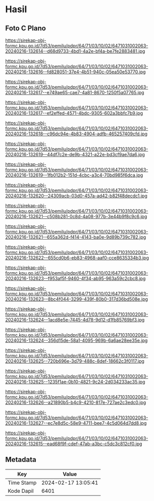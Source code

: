 # Hasil

## Foto C Plano

https://sirekap-obj-formc.kpu.go.id/7d53/pemilu/pdpr/64/71/03/10/02/6471031002063-20240216-132614--d68d9733-4bd1-4a2e-bf4a-be7fe2883481.jpg

https://sirekap-obj-formc.kpu.go.id/7d53/pemilu/pdpr/64/71/03/10/02/6471031002063-20240216-132616--fd828051-37e4-4b51-940c-05ea50e53770.jpg

https://sirekap-obj-formc.kpu.go.id/7d53/pemilu/pdpr/64/71/03/10/02/6471031002063-20240216-132617--e749ae65-cae7-4a81-8670-1250f5a07765.jpg

https://sirekap-obj-formc.kpu.go.id/7d53/pemilu/pdpr/64/71/03/10/02/6471031002063-20240216-132617--ef2effed-4571-4bdc-9305-602a3bbfc7b9.jpg

https://sirekap-obj-formc.kpu.go.id/7d53/pemilu/pdpr/64/71/03/10/02/6471031002063-20240216-132618--c96dc94e-4b83-4904-adfb-465257409cfd.jpg

https://sirekap-obj-formc.kpu.go.id/7d53/pemilu/pdpr/64/71/03/10/02/6471031002063-20240216-132619--44df7c2e-de9b-4321-a22e-bd3cf9ae7da6.jpg

https://sirekap-obj-formc.kpu.go.id/7d53/pemilu/pdpr/64/71/03/10/02/6471031002063-20240216-132619--1fb012b2-151d-4cbc-a3c4-70bd985f6dca.jpg

https://sirekap-obj-formc.kpu.go.id/7d53/pemilu/pdpr/64/71/03/10/02/6471031002063-20240216-132620--24309acb-03d0-457a-ad42-b82f48decdc1.jpg

https://sirekap-obj-formc.kpu.go.id/7d53/pemilu/pdpr/64/71/03/10/02/6471031002063-20240216-132621--c508b281-0c8d-4a08-977b-3e44b9f8c9c6.jpg

https://sirekap-obj-formc.kpu.go.id/7d53/pemilu/pdpr/64/71/03/10/02/6471031002063-20240216-132621--655a362d-f414-4143-ba0e-9d89b739c782.jpg

https://sirekap-obj-formc.kpu.go.id/7d53/pemilu/pdpr/64/71/03/10/02/6471031002063-20240216-132622--655cd0b6-eb83-4968-aaf0-cce8635334b3.jpg

https://sirekap-obj-formc.kpu.go.id/7d53/pemilu/pdpr/64/71/03/10/02/6471031002063-20240216-132623--f953af5f-9460-4f34-ab95-963a59c2cbc8.jpg

https://sirekap-obj-formc.kpu.go.id/7d53/pemilu/pdpr/64/71/03/10/02/6471031002063-20240216-132623--8bc4f044-3299-439f-80b0-317d36bd508e.jpg

https://sirekap-obj-formc.kpu.go.id/7d53/pemilu/pdpr/64/71/03/10/02/6471031002063-20240216-132624--1acd8e5e-7445-4d78-9d12-d1fb85769bf3.jpg

https://sirekap-obj-formc.kpu.go.id/7d53/pemilu/pdpr/64/71/03/10/02/6471031002063-20240216-132624--356d15de-58a1-4095-969b-6a6ae28ee35e.jpg

https://sirekap-obj-formc.kpu.go.id/7d53/pemilu/pdpr/64/71/03/10/02/6471031002063-20240216-132625--720b696e-3d79-488c-8def-18662c3f0117.jpg

https://sirekap-obj-formc.kpu.go.id/7d53/pemilu/pdpr/64/71/03/10/02/6471031002063-20240216-132625--1235f1ae-0b10-4821-9c24-2d034233ac35.jpg

https://sirekap-obj-formc.kpu.go.id/7d53/pemilu/pdpr/64/71/03/10/02/6471031002063-20240216-132626--a21890b5-b4c9-4210-817e-727ae2c3edc0.jpg

https://sirekap-obj-formc.kpu.go.id/7d53/pemilu/pdpr/64/71/03/10/02/6471031002063-20240216-132627--ec7e8d5c-58e9-4711-bee7-4c5d064d7dd8.jpg

https://sirekap-obj-formc.kpu.go.id/7d53/pemilu/pdpr/64/71/03/10/02/6471031002063-20240216-132615--ead68f9f-cdef-47ab-a3bc-c5dc3c812cf0.jpg


## Metadata

| Key        | Value               |
| ---------- | ------------------- |
| Time Stamp | 2024-02-17 13:05:41 |
| Kode Dapil | 6401                |



